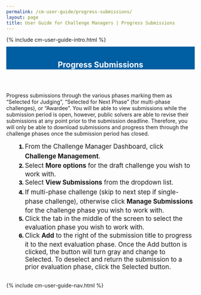 ```yaml
---
permalink: /cm-user-guide/progress-submissions/
layout: page
title: User Guide for Challenge Managers | Progress Submissions
---
```

<div class="row">
  <div class="col-sm-12">{% include cm-user-guide-intro.html %}</div>
</div>
<div class="row" style="padding-top: 10px; padding-bottom: 30px;">
  <div class="col-sm-12" style="padding-top: 6px; background-color: #005ea2; color: #ffffff; text-align: center;">
    <h2>Progress Submissions</h2>
  </div>
</div>
<div class="row">
  <div class="col-sm-7">
    <p>Progress submissions through the various phases marking them as “Selected for Judging”, “Selected for Next Phase” (for multi-phase challenges), or “Awardee”. You will be able to view submissions while the submission period is open, however, public solvers are able to revise their submissions at any point prior to the submission deadline. Therefore, you will only be able to download submissions and progress them through the challenge phases once the submission period has closed.</p>
    <ol style="padding-left: 50px;">
      <li style="font-weight:900;"><span style="font-size: 1.06rem; line-height: 1.5; font-weight: 400;">From the Challenge Manager Dashboard, click <b>Challenge Management</b>.</span></li>
<li style="font-weight:900;"><span style="font-size: 1.06rem; line-height: 1.5; font-weight: 400;">Select <b>More options</b> for the draft challenge you wish to work with. </span></li>
<li style="font-weight:900;"><span style="font-size: 1.06rem; line-height: 1.5; font-weight: 400;">Select <b>View Submissions</b> from the dropdown list.</span></li>
<li style="font-weight:900;"><span style="font-size: 1.06rem; line-height: 1.5; font-weight: 400;">If multi-phase challenge (skip to next step if single-phase challenge), otherwise click <b>Manage Submissions</b> for the challenge phase you wish to work with.</span></li>
<li style="font-weight:900;"><span style="font-size: 1.06rem; line-height: 1.5; font-weight: 400;">Click the tab in the middle of the screen to select the evaluation phase you wish to work with.</span></li>
<li style="font-weight:900;"><span style="font-size: 1.06rem; line-height: 1.5; font-weight: 400;">Click <b>Add</b> to the right of the submission title to progress it to the next evaluation phase. Once the Add button is clicked, the button will turn gray and change to Selected. To deselect and return the submission to a prior evaluation phase, click the Selected button.
</span></li>
    </ol>
  </div>
  <div class="col-sm-1">&nbsp;</div>
  <div class="col-sm-4"> {% include cm-user-guide-nav.html %} </div>
</div>

